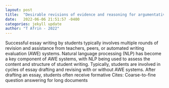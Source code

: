 ```yaml
---
layout: post
title:  "Desirable revisions of evidence and reasoning for argumentative writing"
date:   2022-06-06 21:51:57 -0400
categories: jekyll update
author: "T Afrin - 2022"
---
```

Successful essay writing by students typically involves multiple rounds of revision and assistance from teachers, peers, or automated writing evaluation (AWE) systems. Natural language processing (NLP) has become a key component of AWE systems, with NLP being used to assess the content and structure of student writing. Typically, students are involved in cycles of essay drafting and revising with or without AWE systems. After drafting an essay, students often receive formative 
Cites: Coarse-to-fine question answering for long documents